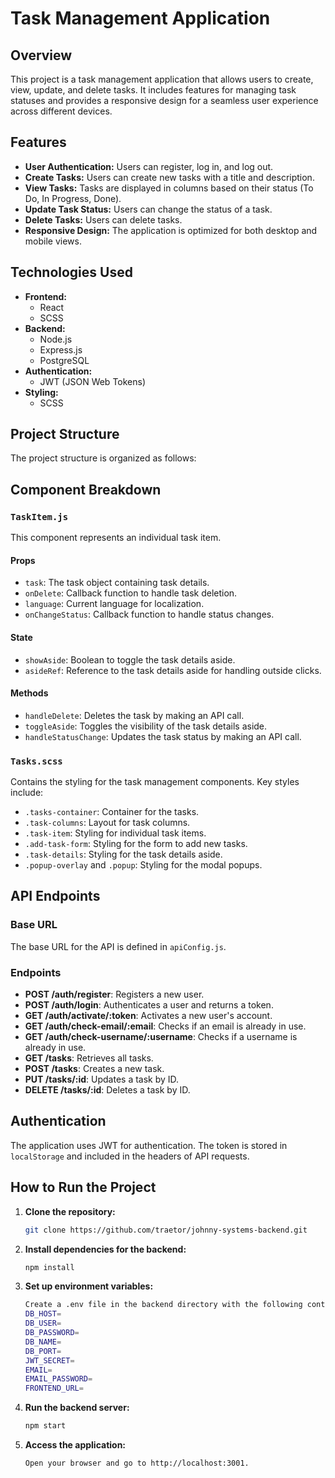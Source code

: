 # Task Management Application

## Overview

This project is a task management application that allows users to create, view, update, and delete tasks. It includes features for managing task statuses and provides a responsive design for a seamless user experience across different devices.

## Features

- **User Authentication:** Users can register, log in, and log out.
- **Create Tasks:** Users can create new tasks with a title and description.
- **View Tasks:** Tasks are displayed in columns based on their status (To Do, In Progress, Done).
- **Update Task Status:** Users can change the status of a task.
- **Delete Tasks:** Users can delete tasks.
- **Responsive Design:** The application is optimized for both desktop and mobile views.

## Technologies Used

- **Frontend:**
    - React
    - SCSS
- **Backend:**
    - Node.js
    - Express.js
    - PostgreSQL
- **Authentication:**
    - JWT (JSON Web Tokens)
- **Styling:**
    - SCSS

## Project Structure

The project structure is organized as follows:


## Component Breakdown

### `TaskItem.js`

This component represents an individual task item.

#### Props
- `task`: The task object containing task details.
- `onDelete`: Callback function to handle task deletion.
- `language`: Current language for localization.
- `onChangeStatus`: Callback function to handle status changes.

#### State
- `showAside`: Boolean to toggle the task details aside.
- `asideRef`: Reference to the task details aside for handling outside clicks.

#### Methods
- `handleDelete`: Deletes the task by making an API call.
- `toggleAside`: Toggles the visibility of the task details aside.
- `handleStatusChange`: Updates the task status by making an API call.

### `Tasks.scss`

Contains the styling for the task management components. Key styles include:

- `.tasks-container`: Container for the tasks.
- `.task-columns`: Layout for task columns.
- `.task-item`: Styling for individual task items.
- `.add-task-form`: Styling for the form to add new tasks.
- `.task-details`: Styling for the task details aside.
- `.popup-overlay` and `.popup`: Styling for the modal popups.

## API Endpoints

### Base URL

The base URL for the API is defined in `apiConfig.js`.

### Endpoints

- **POST /auth/register**: Registers a new user.
- **POST /auth/login**: Authenticates a user and returns a token.
- **GET /auth/activate/:token**: Activates a new user's account.
- **GET /auth/check-email/:email**: Checks if an email is already in use.
- **GET /auth/check-username/:username**: Checks if a username is already in use.
- **GET /tasks**: Retrieves all tasks.
- **POST /tasks**: Creates a new task.
- **PUT /tasks/:id**: Updates a task by ID.
- **DELETE /tasks/:id**: Deletes a task by ID.

## Authentication

The application uses JWT for authentication. The token is stored in `localStorage` and included in the headers of API requests.

## How to Run the Project

1. **Clone the repository:**
   ```sh
   git clone https://github.com/traetor/johnny-systems-backend.git

2. **Install dependencies for the backend:**
   ```sh
   npm install

3. **Set up environment variables:**
   ```sh
   Create a .env file in the backend directory with the following content
   DB_HOST=
   DB_USER=
   DB_PASSWORD=
   DB_NAME=
   DB_PORT=
   JWT_SECRET=
   EMAIL=
   EMAIL_PASSWORD=
   FRONTEND_URL=

4. **Run the backend server:**
   ```sh
   npm start

5. **Access the application:**
   ```sh
   Open your browser and go to http://localhost:3001.
